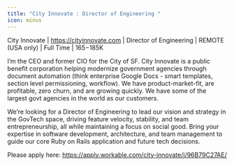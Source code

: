 ```yaml
---
title: "City Innovate : Director of Engineering "
icon: minus
---
```

City Innovate | <a href="https:&#x2F;&#x2F;cityinnovate.com" rel="nofollow">https:&#x2F;&#x2F;cityinnovate.com</a> | Director of Engineering | REMOTE (USA only) | Full Time | $165-$185K

I’m the CEO and former CIO for the City of SF. City Innovate is a public benefit corporation helping modernize government agencies through document automation (think enterprise Google Docs - smart templates, section level permissioning, workflow). We have product-market-fit, are profitable, zero churn, and are growing quickly. We have some of the largest govt agencies in the world as our customers.

We’re looking for a Director of Engineering to lead our vision and strategy in the GovTech space, driving feature velocity, stability, and team entrepreneurship, all while maintaining a focus on social good. Bring your expertise in software development, architecture, and team management to guide our core Ruby on Rails application and future tech decisions.

Please apply here: <a href="https:&#x2F;&#x2F;apply.workable.com&#x2F;city-innovate&#x2F;j&#x2F;96B79C27AE&#x2F;" rel="nofollow">https:&#x2F;&#x2F;apply.workable.com&#x2F;city-innovate&#x2F;j&#x2F;96B79C27AE&#x2F;</a>
